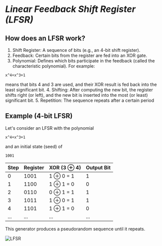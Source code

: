 # *Linear Feedback Shift Register (LFSR)*

## How does an LFSR work?

1. Shift Register: A sequence of bits (e.g., an 4-bit shift register).
2. Feedback: Certain bits from the register are fed into an XOR gate.
3. Polynomial: Defines which bits participate in the feedback (called the characteristic polynomial). For example:

``` x^4+x^3+1 ```                                                                                                                                                    

means that bits 4 and 3 are used, and their XOR result is fed back into the least significant bit.
4. Shifting: After computing the new bit, the register shifts right (or left), and the new bit is inserted into the most (or least) significant bit.
5. Repetition: The sequence repeats after a certain period

## Example (4-bit LFSR)

Let's consider an LFSR with the polynomial

``` x^4+x^3+1 ```                                                                                                                                                    

and an initial state (seed) of

``` 1001 ```        

| Step | Register|XOR (3 ⊕ 4)| Output Bit |
|------|---------|------------|------------|
| 0    | 1001    | 1 ⊕ 0 = 1 | 1          |
| 1    | 1100    | 1 ⊕ 1 = 0 | 0          |
| 2    | 0110    | 0 ⊕ 1 = 1 | 1          |
| 3    | 1011    | 1 ⊕ 0 = 1 | 1          |
| 4    | 1101    | 1 ⊕ 1 = 0 | 0          |
| ...  | ...     | ...        | ...        |

This generator produces a pseudorandom sequence until it repeats.

![LFSR](LFSR.jpg)